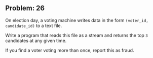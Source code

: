 Problem: 26
---
On election day, a voting machine writes data in the form
`(voter_id, candidate_id)` to a text file.

Write a program that reads this file as a stream and
returns the top `3` candidates at any given time.

If you find a voter voting more than once, report this as fraud.
